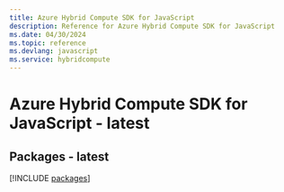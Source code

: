 ```yaml
---
title: Azure Hybrid Compute SDK for JavaScript
description: Reference for Azure Hybrid Compute SDK for JavaScript
ms.date: 04/30/2024
ms.topic: reference
ms.devlang: javascript
ms.service: hybridcompute
---
```

# Azure Hybrid Compute SDK for JavaScript - latest
## Packages - latest
[!INCLUDE [packages](hybrid-compute-index.md)]